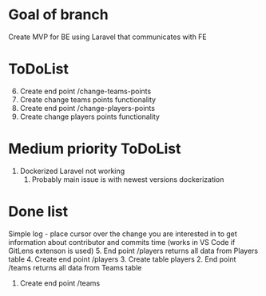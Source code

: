 # Goal of branch
Create MVP for BE using Laravel that communicates with FE

# ToDoList
6. Create end point /change-teams-points
7. Create change teams points functionality
8. Create end point /change-players-points
9. Create change players points functionality

# Medium priority ToDoList
1. Dockerized Laravel not working
    1. Probably main issue is with newest versions dockerization

# Done list
Simple log - place cursor over the change you are interested in to get information about contributor and commits time (works in VS Code if GitLens extenson is used)
5. End point /players returns all data from Players table
4. Create end point /players
3. Create table players
2. End point /teams returns all data from Teams table
1. Create end point /teams